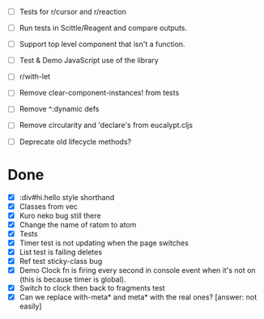 - [ ] Tests for r/cursor and r/reaction
- [ ] Run tests in Scittle/Reagent and compare outputs.
- [ ] Support top level component that isn't a function.
- [ ] Test & Demo JavaScript use of the library

- [ ] r/with-let
- [ ] Remove clear-component-instances! from tests
- [ ] Remove ^:dynamic defs
- [ ] Remove circularity and 'declare's from eucalypt.cljs
- [ ] Deprecate old lifecycle methods?

# Done

- [x] :div#hi.hello style shorthand
- [x] Classes from vec
- [x] Kuro neko bug still there
- [x] Change the name of ratom to atom
- [x] Tests
- [x] Timer test is not updating when the page switches
- [x] List test is failing deletes
- [x] Ref test sticky-class bug
- [x] Demo Clock fn is firing every second in console event when it's not on (this is because timer is global).
- [x] Switch to clock then back to fragments test
- [x] Can we replace with-meta* and meta* with the real ones? [answer: not easily]

